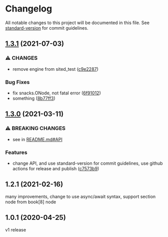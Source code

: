 # Changelog

All notable changes to this project will be documented in this file. See [standard-version](https://github.com/conventional-changelog/standard-version) for commit guidelines.

## [1.3.1](https://github.com/wistn/sited_test/compare/v1.3.0...v1.3.1) (2021-07-03)

### ⚠ CHANGES

-   remove engine from sited_test ([c9e2287](https://github.com/wistn/sited_test/commit/c9e228738b8659dd7d8f085ff09b60004a3b518d))

### Bug Fixes

-   fix snacks.ONode, not fatal error ([6f91012](https://github.com/wistn/sited_test/commit/6f910129693e2720fcd8c0edd99bfbadfcebd42c))
-   something ([8b77ff3](https://github.com/wistn/sited_test/commit/8b77ff37af127e50df3745ee9cb00a4c41295e23))

## [1.3.0](https://github.com/wistn/sited_test/compare/v1.2.1...v1.3.0) (2021-03-11)

### ⚠ BREAKING CHANGES

-   see in [README.md#API](https://github.com/wistn/sited_test/blob/main/README.md#API)

### Features

-   change API, and use standard-version for commit guidelines, use github actions for release and publish ([c7573b9](https://github.com/wistn/sited_test/commit/c7573b937b428d49bc237eaa5a33847ab3270ca9))

## 1.2.1 (2021-02-16)

many improvements, change to use async/await syntax, support section node from book[8] node

## 1.0.1 (2020-04-25)

v1 release
